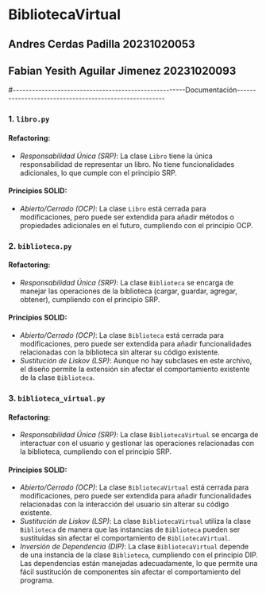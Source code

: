 # BibliotecaVirtual
## Andres Cerdas Padilla  20231020053
## Fabian Yesith Aguilar Jimenez  20231020093

#------------------------------------------------------Documentación-------------------------------------------------------
### 1. `libro.py`

#### Refactoring:
- *Responsabilidad Única (SRP)*: La clase `Libro` tiene la única responsabilidad de representar un libro. No tiene funcionalidades adicionales, lo que cumple con el principio SRP.

#### Principios SOLID:
- *Abierto/Cerrado (OCP)*: La clase `Libro` está cerrada para modificaciones, pero puede ser extendida para añadir métodos o propiedades adicionales en el futuro, cumpliendo con el principio OCP.

### 2. `biblioteca.py`

#### Refactoring:
- *Responsabilidad Única (SRP)*: La clase `Biblioteca` se encarga de manejar las operaciones de la biblioteca (cargar, guardar, agregar, obtener), cumpliendo con el principio SRP.

#### Principios SOLID:
- *Abierto/Cerrado (OCP)*: La clase `Biblioteca` está cerrada para modificaciones, pero puede ser extendida para añadir funcionalidades relacionadas con la biblioteca sin alterar su código existente.
- *Sustitución de Liskov (LSP)*: Aunque no hay subclases en este archivo, el diseño permite la extensión sin afectar el comportamiento existente de la clase `Biblioteca`.

### 3. `biblioteca_virtual.py`

#### Refactoring:
- *Responsabilidad Única (SRP)*: La clase `BibliotecaVirtual` se encarga de interactuar con el usuario y gestionar las operaciones relacionadas con la biblioteca, cumpliendo con el principio SRP.

#### Principios SOLID:
- *Abierto/Cerrado (OCP)*: La clase `BibliotecaVirtual` está cerrada para modificaciones, pero puede ser extendida para añadir funcionalidades relacionadas con la interacción del usuario sin alterar su código existente.
- *Sustitución de Liskov (LSP)*: La clase `BibliotecaVirtual` utiliza la clase `Biblioteca` de manera que las instancias de `Biblioteca` pueden ser sustituidas sin afectar el comportamiento de `BibliotecaVirtual`.
- *Inversión de Dependencia (DIP)*: La clase `BibliotecaVirtual` depende de una instancia de la clase `Biblioteca`, cumpliendo con el principio DIP. Las dependencias están manejadas adecuadamente, lo que permite una fácil sustitución de componentes sin afectar el comportamiento del programa.
